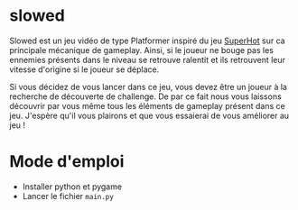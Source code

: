 # slowed

Slowed est un jeu vidéo de type Platformer inspiré du jeu [SuperHot](https://superhotgame.com/) sur ca principale mécanique de gameplay.
Ainsi, si le joueur ne bouge pas les ennemies présents dans le niveau se retrouve ralentit et ils retrouvent leur vitesse d'origine si le joueur se déplace.

Si vous décidez de vous lancer dans ce jeu, vous devez être un joueur à la recherche de découverte de challenge.
De par ce fait nous vous laissons découvrir par vous même tous les éléments de gameplay présent dans ce jeu.
J'espère qu'il vous plairons et que vous essaierai de vous améliorer au jeu !

# Mode d'emploi
  * Installer python et pygame
  * Lancer le fichier `main.py`
  
